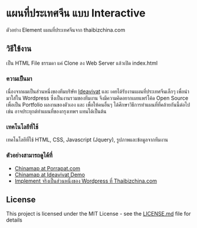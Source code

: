 # แผนที่ประเทศจีน แบบ Interactive

ตัวอย่าง Element แผนที่ประเทศจีนจาก thaibizchina.com

## วิธีใช้งาน

เป็น HTML File ธรรมดา แค่ Clone ลง Web Server แล้วเปิด index.html

### ความเป็นมา

เนื่องจากผมเป็นส่วนหนึ่งของทีมบริษัท [Ideavivat](https://www.ideavivat.com)  และ เคยได้รับงานแผนที่ประเทศจีนเล็กๆ เพื่อนำมาใส่ใน Wordpress ซึ่งเป็นงานรวมของทีมงาน
จึงมีความคิดอยากเผยแพร่โค้ด Open Source เพื่อเป็น Portfolio ผลงานของตัวเอง และ เพื่อให้คนอื่นๆ ได้ศึกษาวิธีการทำแผนที่ที่คล้ายกันนี้ต่อไป เช่น อาจประยุกต์ทำแผนที่ของกรุงเทพฯ แทนได้เป็นต้น

### เทคโนโลยีที่ใช้

เทคโนโลยีที่ใช้ HTML, CSS, Javascript (Jquery), รูปภาพและข้อมูลจากทีมงาน

### ตัวอย่างสามารถดูได้ที่

* [Chinamap at Porrapat.com](http://chinamap.porrapat.com)
* [Chinamap at Ideavivat Demo](https://chinamap.ideavivat-demo.com)
* [Implement จริงเป็นส่วนหนึ่งของ Wordpress ที่ Thaibizchina.com](https://thaibizchina.com)

## License

This project is licensed under the MIT License - see the [LICENSE.md](LICENSE.md) file for details

